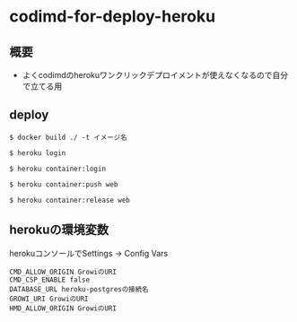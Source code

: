 # codimd-for-deploy-heroku

## 概要
- よくcodimdのherokuワンクリックデプロイメントが使えなくなるので自分で立てる用

## deploy
`$ docker build ./ -t イメージ名`

`$ heroku login`

`$ heroku container:login`

`$ heroku container:push web`

`$ heroku container:release web`

## herokuの環境変数
herokuコンソールでSettings -> Config Vars

```
CMD_ALLOW_ORIGIN GrowiのURI
CMD_CSP_ENABLE false
DATABASE_URL heroku-postgresの接続名
GROWI_URI GrowiのURI
HMD_ALLOW_ORIGIN GrowiのURI
```

